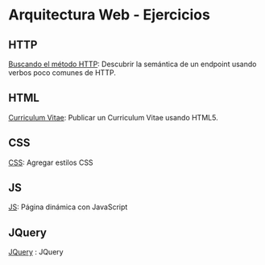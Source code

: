 # Arquitectura Web - Ejercicios

## HTTP

[Buscando el método HTTP](http_protocol/Ej.md): Descubrir la semántica de un endpoint usando verbos poco comunes de HTTP.

## HTML

[Curriculum Vitae](cv_fpuna/cv_fpuna.md): Publicar un Curriculum Vitae usando HTML5.

## CSS

[CSS](css-task/problem/Ej_CSS.md): Agregar estilos CSS

## JS

[JS](js-task/problem/Ej_JS.md): Página dinámica con JavaScript

## JQuery

[JQuery](jquery-task/ej_jquery.md) : JQuery